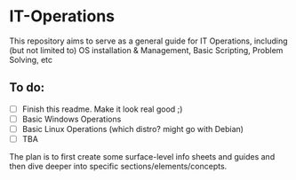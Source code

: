 # IT-Operations
This repository aims to serve as a general guide for IT Operations, including (but not limited to) OS installation &amp; Management, Basic Scripting, Problem Solving, etc

## To do:
- [ ] Finish this readme. Make it look real good ;)
- [ ] Basic Windows Operations
- [ ] Basic Linux Operations (which distro? might go with Debian)
- [ ] TBA

The plan is to first create some surface-level info sheets and guides and then dive deeper into specific sections/elements/concepts.
